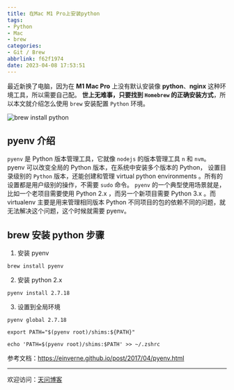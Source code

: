 ```yaml
---
title: 在Mac M1 Pro上安装python
tags:
- Python
- Mac
- brew
categories:
- Git / Brew
abbrlink: f62f1974
date: 2023-04-08 17:53:51
---
```


最近新换了电脑，因为在 **M1 Mac Pro** 上没有默认安装像 **python**、**nginx** 这种环境工具，所以需要自己配。
**世上无难事，只要找到 `Homebrew` 的正确安装方式**，所以本文就介绍怎么使用 `brew` 安装配置 `Python` 环境。

![brew install python](https://tiven.cn/static/img/img-shell-02-evtTjyGQiSI_3NqvVhdjy.jpg)

<!-- more -->

## pyenv 介绍

`pyenv` 是 Python 版本管理工具，它就像 `nodejs` 的版本管理工具 `n` 和 `nvm`。 pyenv 可以改变全局的 Python 版本，在系统中安装多个版本的 Python， 设置目录级别的 `Python` 版本，还能创建和管理 virtual python environments 。所有的设置都是用户级别的操作，不需要 `sudo` 命令。
`pyenv` 的一个典型使用场景就是，比如一个老项目需要使用 Python 2.x ，而另一个新项目需要 Python 3.x 。而 virtualenv 主要是用来管理相同版本 Python 不同项目的包的依赖不同的问题，就无法解决这个问题，这个时候就需要 pyenv。

## brew 安装 python 步骤

1. 安装 pyenv

```shell
brew install pyenv
```

2. 安装 python 2.x

```shell
pyenv install 2.7.18
```

3. 设置到全局环境

```shell
pyenv global 2.7.18

export PATH="$(pyenv root)/shims:${PATH}"

echo 'PATH=$(pyenv root)/shims:$PATH' >> ~/.zshrc
```

参考文档：https://einverne.github.io/post/2017/04/pyenv.html

---

欢迎访问：[天问博客](https://tiven.cn/p/f62f1974/ "天问博客-专注于大前端技术")

